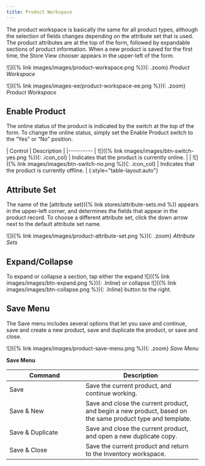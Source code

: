 ```yaml
---
title: Product Workspace
---
```


The product workspace is basically the same for all product types, although the selection of fields changes depending on the attribute set that is used. The product attributes are at the top of the form, followed by expandable sections of product information. When a new product is saved for the first time, the Store View chooser appears in the upper-left of the form.

<!--{% if "Default.CE Only" contains site.edition %}-->
![]({% link images/images/product-workspace.png %}){: .zoom}
*Product Workspace*
<!--{% endif %}-->
<!--{% if "Default.EE-B2B" contains site.edition %}-->
![]({% link images/images-ee/product-workspace-ee.png %}){: .zoom}
*Product Workspace*
<!--{% endif %}-->

## Enable Product

The online status of the product is indicated by the switch at the top of the form. To change the online status, simply set the Enable Product switch to the “Yes” or “No” position.

| Control | Description |
|----------
| ![]({% link images/images/btn-switch-yes.png %}){: .icon_col} | Indicates that the product is currently online. |
| ![]({% link images/images/btn-switch-no.png %}){: .icon_col} | Indicates that the product is currently offline. |
{:style="table-layout:auto"}

## Attribute Set

The name of the [attribute set]({% link stores/attribute-sets.md %}) appears in the upper-left corner, and determines the fields that appear in the product record. To choose a different attribute set, click the down arrow next to the default attribute set name.

![]({% link images/images/product-attribute-set.png %}){: .zoom}
*Attribute Sets*

## Expand/Collapse

To expand or collapse a section, tap either the expand ![]({% link images/images/btn-expand.png %}){: .Inline} or collapse ![]({% link images/images/btn-collapse.png %}){: .Inline} button to the right.

## Save Menu

The Save menu includes several options that let you save and continue, save and create a new product, save and duplicate the product, or save and close.

![]({% link images/images/product-save-menu.png %}){: .zoom}
*Save Menu*

<table>
      <col WIDTH="200">
       <col WIDTH="auto">
      <b>Save Menu</b>
      <thead>
         <tr>
            <th>Command</th>
            <th>Description</th>
         </tr>
      </thead>
      <tbody>
         <tr>
            <td>Save</td>
            <td>Save the current product, and continue working.</td>
         </tr>
         <tr>
            <td>Save &amp; New</td>
            <td>Save and close the current product, and begin a new product, based on the same product type and template.</td>
         </tr>
         <tr>
            <td>Save &amp; Duplicate</td>
            <td>Save and close the current product, and open a new duplicate copy.</td>
         </tr>
         <tr>
            <td>Save &amp; Close</td>
            <td>Save the current product and return to the Inventory workspace.</td>
         </tr>
      </tbody>
   </table>
